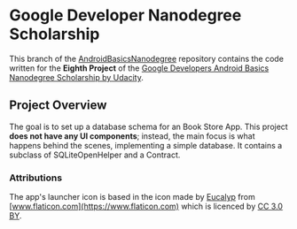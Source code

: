 # Google Developer Nanodegree Scholarship

This branch of the [AndroidBasicsNanodegree](https://github.com/EnduranceCode/GoogleDeveloperNanodegreeScholarship/tree/master) repository contains the code written for the **Eighth Project** of the [Google Developers Android Basics Nanodegree Scholarship by Udacity](https://sites.google.com/knowlabs.com/gdnd2017).

## Project Overview

The goal is to set up a database schema for an Book Store App. This project **does not have any UI components**; instead, the main focus is what happens behind the scenes, implementing a simple database. It contains a subclass of SQLiteOpenHelper and a Contract.

### Attributions

The app's launcher icon is based in the icon made by [Eucalyp](https://www.flaticon.com/authors/eucalyp) from [www.flaticon.com](https://www.flaticon.com) which is licenced by [CC 3.0 BY](http://creativecommons.org/licenses/by/3.0/).
